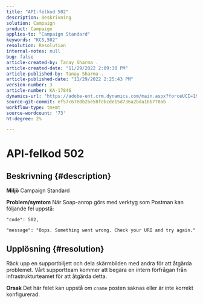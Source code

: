 ```yaml
---
title: "API-felkod 502"
description: Beskrivning
solution: Campaign
product: Campaign
applies-to: "Campaign Standard"
keywords: "KCS,502"
resolution: Resolution
internal-notes: null
bug: false
article-created-by: Tanay Sharma .
article-created-date: "11/29/2022 2:09:38 PM"
article-published-by: Tanay Sharma .
article-published-date: "11/29/2022 2:25:43 PM"
version-number: 3
article-number: KA-17846
dynamics-url: "https://adobe-ent.crm.dynamics.com/main.aspx?forceUCI=1&pagetype=entityrecord&etn=knowledgearticle&id=dafdcc72-ef6f-ed11-9562-6045bd006239"
source-git-commit: ef57c6760b2be58fdbcde15d736a2bda1bb770ab
workflow-type: tm+mt
source-wordcount: '73'
ht-degree: 2%

---
```


# API-felkod 502

## Beskrivning {#description}

<b>Miljö</b>
Campaign Standard


<b>Problem/symtom</b>
När Soap-anrop görs med verktyg som Postman kan följande fel uppstå:




```
"code": 502,
```




`"message": "Oops. Something went wrong. Check your URI and try again."`






## Upplösning {#resolution}


Räck upp en supportbiljett och dela skärmbilden med andra för att åtgärda problemet. Vårt supportteam kommer att begära en intern förfrågan från infrastrukturteamet för att åtgärda detta.


<b>Orsak</b>
Det här felet kan uppstå om `cname` posten saknas eller är inte korrekt konfigurerad.

